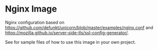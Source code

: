 # Nginx Image

Nginx configuration based on
<https://github.com/defunkt/unicorn/blob/master/examples/nginx.conf> and
<https://mozilla.github.io/server-side-tls/ssl-config-generator/>.

See <example/> for sample files of how to use this image in your own project.
